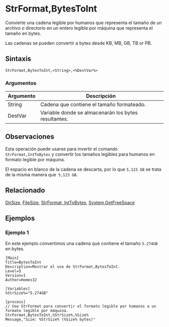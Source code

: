 # StrFormat,BytesToInt

Convierte una cadena legible por humanos que representa el tamaño de un archivo o directorio en un entero legible por máquina que representa el tamaño en bytes.

Las cadenas se pueden convertir a bytes desde KB, MB, GB, TB or PB.

## Sintaxis

```pebakery
StrFormat,BytesToInt,<String>,<%DestVar%>
```

### Argumentos

| Argumento | Descripción |
| --- | --- |
| String | Cadena que contiene el tamaño formateado. |
| DestVar | Variable donde se almacenarán los bytes resultantes. |

## Observaciones

Esta operación puede usarse para invertir el comando `StrFormat,IntToBytes` y convertir los tamaños legibles para humanos en formato legible por máquina.

El espacio en blanco de la cadena se descarta, por lo que `5,123 GB` se trata de la misma manera que` 5,123 GB`.

## Relacionado

[DirSize](../File/DirSize.md), [FileSize](../File/FileSize.md), [StrFormat, IntToBytes](./IntToBytes), [System,GetFreeSpace](../System/GetFreeSpace.md)

## Ejemplos

### Ejemplo 1

En este ejemplo convertimos una cadena que contiene el tamaño `5.274GB` en bytes.

```pebakery
[Main]
Title=BytesToInt
Description=Mostrar el uso de StrFormat,BytesToInt.
Level=5
Version=1
Author=Homes32

[Variables]
%StrSize%="5.274GB"

[process]
// Use StrFormat para convertir el formato legible por humanos a un formato legible por máquina.
StrFormat,BytesToInt,%StrSize%,%Size%
Message,"Size: %StrSize% (%Size% bytes)"
```
